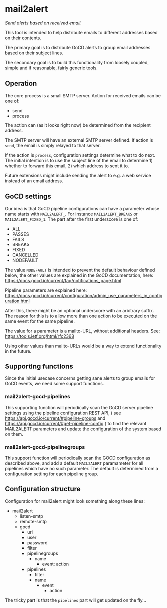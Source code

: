 # mail2alert
_Send alerts based on received email._

This tool is intended to help distribute emails to
different addresses based on their contents.

The primary goal is to distribute GoCD alerts to
group email addresses based on their subject lines.

The secondary goal is to build this functionality
from loosely coupled, simple and if reasonable, fairly
generic tools.

## Operation

The core process is a small SMTP server. Action for received
emails can be one of:
  - send
  - process

The action can (as it looks right now) be determined from
the recipient address.

The SMTP server will have an external SMTP server defined.
If action is `send`, the email is simply relayed to that
server.

If the action is `process`, configuration settings determine
what to do next. The initial intention is to use the subject
line of the email to determine 1) whether to forward this
email, 2) which address to sent it to.

Future extensions might include sending the alert to e.g.
a web service instead of an email address.

## GoCD settings

Our idea is that GoCD pipeline configurations can have a
parameter whose name starts with `MAIL2ALERT_`. For instance
`MAIL2ALERT_BREAKS` or `MAIL2ALERT_FIXED_1`. The part after
the first underscore is one of:

  - ALL
  - PASSES
  - FAILS
  - BREAKS
  - FIXED
  - CANCELLED
  - NODEFAULT

The value `NODEFAULT` is intended to prevent the default
behaviour defined below, the other values are explained 
in the GoCD documentation, here:
https://docs.gocd.io/current/faq/notifications_page.html

Pipeline parameters are explained here:
https://docs.gocd.io/current/configuration/admin_use_parameters_in_configuration.html

After this, there might be an optional underscore with an
arbitrary suffix. The reason for this is to allow more than
one action to be executed on the same event for the same pipeline.

The value for a parameter is a mailto-URL, without additional headers.
See: https://tools.ietf.org/html/rfc2368

Using other values than mailto-URLs would be a way to extend functionality
in the future.

## Supporting functions

Since the initial usecase concerns getting sane alerts to
group emails for GoCD events, we need some support functions.

### mail2alert-gocd-pipelines

This supporting function will periodically scan the GoCD server pipeline 
settings using the pipeline configuration REST API, ( see
https://api.gocd.io/current/#pipeline-groups and
https://api.gocd.io/current/#get-pipeline-config )
to find the relevant MAIL2ALERT parameters and update the configuration
of the system based on them.

### mail2alert-gocd-pipelinegroups

This support function will periodically scan the GOCD configuration
as described above, and add a default `MAIL2ALERT` paramameter for
all pipelines which have no such parameter. The default is determined
from a configuration setting for each pipeline group.

## Configuration structure

Configuration for mail2alert might look something along these lines:

 - mail2alert
   - listen-smtp
   - remote-smtp
   - gocd
     - url
     - user
     - password
     - filter
     - pipelinegroups
        - name
           - event: action
     - pipelines
        - filter
        - name
           - event
             - action

The tricky part is that the `pipelines` part will get updated on the fly...
